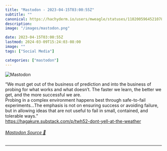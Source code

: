 ```yaml
---
title: "Mastodon - 2023-04-15T03:00:55Z"
subtitle: ""
canonical: https://hachyderm.io/users/mweagle/statuses/110200596452107819
description:
image: "/images/mastodon.png"

date: 2023-04-15T03:00:55Z
lastmod: 2024-03-09T15:24:03-08:00
image: ""
tags: ["Social Media"]

categories: ["mastodon"]
---
```

![Mastodon](/images/mastodon.png)

<p>“We must get out of the business of prediction and into the business of probing for what works and what doesn’t. The faster we learn, the better we get, and the more successful we are.<br />Probing in a complex environment happens best through safe-to-fail experiments…The emphasis is not on ensuring success or avoiding failure, but in allowing ideas that are not useful to fail in small, contained, and tolerable ways.”<br /><a href="https://hagakure.substack.com/p/twh52-dont-yell-at-the-weather" target="_blank" rel="nofollow noopener noreferrer" translate="no"><span class="invisible">https://</span><span class="ellipsis">hagakure.substack.com/p/twh52-</span><span class="invisible">dont-yell-at-the-weather</span></a></p>


###### [Mastodon Source 🐘](https://hachyderm.io/@mweagle/110200596452107819)

___
